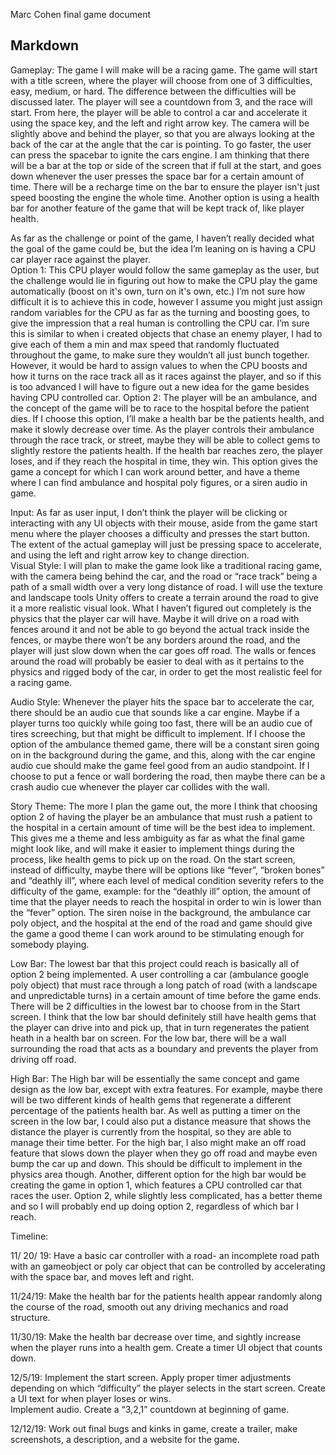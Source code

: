 Marc Cohen final game document

Markdown
-------------


Gameplay:
 The game I will make will be a racing game.   The game will start with a title screen, where the player will choose from one of 3 difficulties,  easy, medium, or hard.   The difference between the difficulties will be discussed later.    The player will see a countdown from 3, and the race will start.  From here, the player will be able to control a car and accelerate it using the space key, and the left and right arrow key.   The camera will be slightly above and behind the player,  so that you are always looking at the back of the car at the angle that the car is pointing.  To go faster,  the user can press the spacebar to ignite the cars engine.   I am thinking that there will be a bar at the top or side of the screen that if full at the start,  and goes down whenever the user presses the space bar for a certain amount of time.  There will be a recharge time on the bar to ensure the player isn't just speed boosting the engine the whole time.  Another option is using a health bar for another feature of the game that will be kept track of, like player health. 

As far as the challenge or point of the game,  I haven’t really decided what the goal of the game could be,  but the idea I’m leaning on is having a CPU car player race against the player.  
Option 1:
This CPU player would follow the same gameplay as the user, but the challenge would lie in figuring out how to make the CPU play the game automatically (boost on it's own,  turn on it's own, etc.)  I’m not sure how difficult it is to achieve this in code,  however I assume you might just assign random variables for the CPU as far as the turning and boosting goes, to give the impression that a real human is controlling the CPU car.  I’m sure this is similar to when i created objects that chase an enemy player,  I had to give each of them a min and max speed that randomly fluctuated throughout the game, to make sure they wouldn’t all just bunch together.  However, it would be hard to assign values to when the CPU boosts and how it turns on the race track all as it races against the player,  and so if this is too advanced I will have to figure out a new idea for the game besides having  CPU controlled car. 
Option 2: 
The player will be an ambulance, and the concept of the game will be to race to the hospital before the patient dies.   If I choose this option,  I’ll make a health bar be the patients health,  and make it slowly decrease over time.   As the player controls their ambulance through the race track, or street, maybe they will be able to collect gems to slightly restore the patients health.   If the health bar reaches zero,  the player loses, and if they reach the hospital in time, they win.   This option gives the game a concept for which I can work around better,  and have a theme where I can find ambulance and hospital poly figures,  or a siren audio in game. 

Input:
As far as user input,  I don’t think the player will be clicking or interacting with any UI objects with their mouse, aside from the game start menu where the player chooses a difficulty and presses the start button.   The extent of the actual gameplay will just be pressing space to accelerate,  and using the left and right arrow key to change direction.  
Visual Style:
I will plan to make the game look like a traditional racing game,  with the camera being behind the car,  and the road or “race track” being a path of a small width over a very long distance of road.   I will use the texture and landscape tools Unity offers to create a terrain around the road to give it a more realistic visual look.  What I haven’t figured out completely is the physics that the player car will have.   Maybe it will drive on a road with fences around it and not be able to go beyond the actual track inside the fences,  or maybe there won’t be any borders around the road,  and the player will just slow down when the car goes off road.  The walls or fences around the road will probably be easier to deal with as it pertains to the physics and rigged body of the car,  in order to get the most realistic feel for a racing game. 

Audio Style:
Whenever the player hits the space bar to accelerate the car,  there should be an audio cue that sounds like a car engine.   Maybe if a player turns too quickly while going too fast,  there will be an audio cue of tires screeching,  but that might be difficult to implement.   If I choose the option of the ambulance themed game,  there will be a constant siren going on in the background during the game,  and this, along with the car engine audio cue should make the game feel good from an audio standpoint.   If I choose to put a fence or wall bordering the road,  then maybe there can be a crash audio cue whenever the player car collides with the wall. 

Story Theme:
The more I plan the game out,  the more I think that choosing option 2 of having the player be an ambulance that must rush a patient to the hospital in a certain amount of time will be the best idea to implement.  This gives me a theme and less ambiguity as far as what the final game might look like,  and will make it easier to implement things during the process, like health gems to pick up on the road.    On the start screen,  instead of difficulty,  maybe there will be options like “fever”,  “broken bones” and “deathly ill”,  where each level of medical condition severity refers to the difficulty of the game,  example: for the “deathly ill” option,  the amount of time that the player needs to reach the hospital in order to win is lower than the “fever” option.   The siren noise in the background,  the ambulance car poly object,  and the hospital at the end of the road and game should give the game a good theme I can work around to be stimulating enough for somebody playing. 

Low Bar:
The lowest bar that this project could reach is basically all of option 2 being implemented.   A user controlling a car (ambulance google poly object)  that must race through a long patch of road (with a landscape and unpredictable turns) in a certain amount of time before the game ends.  There will be 2 difficulties in the lowest bar to choose from in the Start screen.   I think that the low bar should definitely still have health gems that the player can drive into and pick up,  that in turn regenerates the patient heath in a health bar on screen.  For the low bar,  there will be a wall surrounding the road that acts as a boundary and prevents the player from driving off road. 

High Bar:
The High bar will be essentially the same concept and game design as the low bar, except with extra features.  For example,  maybe there will be two different kinds of health gems that regenerate a different percentage of the patients health bar.    As well as putting a timer on the screen in the low bar,  I could also put a distance measure that shows the distance the player is currently from the hospital,  so they are able to manage their time better.   For the high bar,  I also might make an off road feature that slows down the player when they go off road and maybe even bump the car up and down.  This should be difficult to implement in the physics area though.   Another, different option for the high bar would be creating the game in option 1,  which features a CPU controlled car that races the user.  Option 2, while slightly less complicated, has a better theme and so I will probably end up doing option 2, regardless of which bar I reach. 

Timeline:

11/ 20/ 19:  Have a basic car controller with a road-  an incomplete road path with an gameobject or poly car object that can be controlled by accelerating with the space bar,  and moves left and right.  

11/24/19:  Make the health bar for the patients health appear randomly along the course of the road,  smooth out any driving mechanics and road structure.

11/30/19:  Make the health bar decrease over time,  and sightly increase when the player runs into a health gem.   Create a timer UI object that counts down.

12/5/19:  Implement the start screen.   Apply proper timer adjustments depending on which “difficulty” the player selects in the start screen.   Create a UI text for when player loses or wins.  
Implement audio.  Create a “3,2,1” countdown at beginning of game.

12/12/19:  Work out final bugs and kinks in game,  create a trailer, make screenshots, a description, and a website for the game. 
